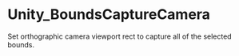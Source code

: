 # Unity_BoundsCaptureCamera
Set orthographic camera viewport rect to capture all of the selected bounds.
